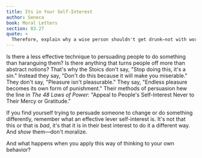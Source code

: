 ```yaml
---
title: Its in Your Self-Interest
author: Seneca
book: Moral Letters
section: 83.27
quote: >
  Therefore, explain why a wise person shouldn't get drunk—not with words, but by the facts of its ugliness and offensiveness. It's most easy to prove that so-called pleasures, when they go beyond proper measure, are but punishments.
---
```


Is there a less effective technique to persuading people to do something than haranguing them? Is there anything that turns people off more than abstract notions? That's why the Stoics don't say, "Stop doing this, it's a sin." Instead they say, "Don't do this because it will make you miserable." They don't say, "Pleasure isn't pleasurable." They say, "Endless pleasure becomes its own form of punishment." Their methods of persuasion hew the line in _The 48 Laws of Power_: "Appeal to People's Self-Interest Never to Their Mercy or Gratitude."

If you find yourself trying to persuade someone to change or do something differently, remember what an effective lever self-interest is. It's not that this or that is _bad_, it's that it is in their best interest to do it a different way. And _show_ them—don't moralize.

And what happens when you apply this way of thinking to your own behavior?
